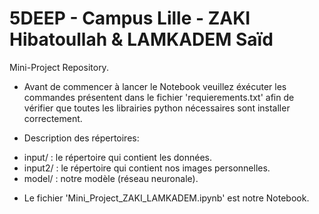 # 5DEEP - Campus Lille - ZAKI Hibatoullah & LAMKADEM Saïd
Mini-Project Repository.

* Avant de commencer à lancer le Notebook veuillez éxécuter les commandes présentent dans le fichier 'requierements.txt' afin de vérifier que toutes les librairies python nécessaires sont installer correctement.

* Description des répertoires: 
- input/ : le répertoire qui contient les données.
- input2/ : le répertoire qui contient nos images personnelles.
- model/ : notre modèle (réseau neuronale).

* Le fichier 'Mini_Project_ZAKI_LAMKADEM.ipynb' est notre Notebook.
